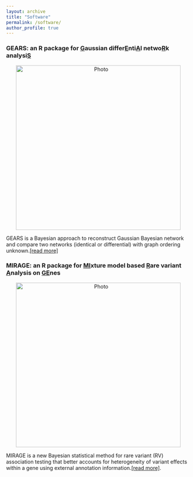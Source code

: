 ```yaml
---
layout: archive
title: "Software"
permalink: /software/
author_profile: true
---
```


### GEARS: an R package for  <ins>G</ins>aussian differ<ins>E</ins>nti<ins>A</ins>l netwo<ins>R</ins>k analysi<ins>S</ins>

<p align="center">
  <img src="https://han16.github.io/shengtonghan.github.io/images/gears.png?raw=true" alt="Photo" style="width: 450px;"/> 
</p>

GEARS is a Bayesian approach to reconstruct Gaussian Bayesian network and compare two networks (identical or differential) with graph ordering unknown.[[read more]](https://github.com/han16/GEARS)

### MIRAGE: an R package for <ins>MI</ins>xture model based <ins>R</ins>are variant <ins>A</ins>nalysis on <ins>GE</ins>nes

<p align="center">
  <img src="https://han16.github.io/shengtonghan.github.io/images/MIRAGEworkflow.png?raw=true" alt="Photo" style="width: 450px;"/> 
</p>

MIRAGE is a new Bayesian statistical method for rare variant (RV) association testing that better accounts for heterogeneity of variant effects within a gene using external annotation information.[[read more]](https://xinhe-lab.github.io/mirage/index.html). 
